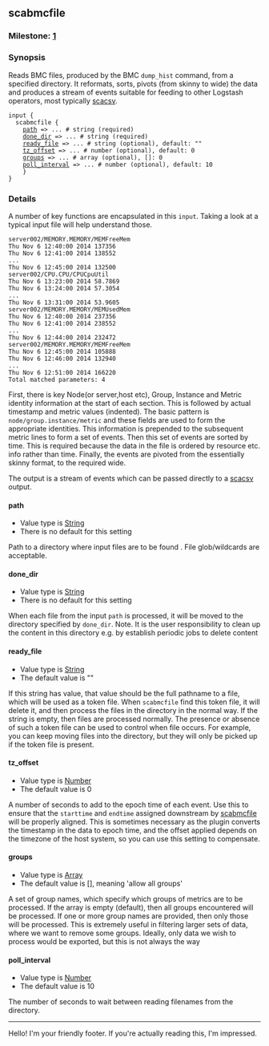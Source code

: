 <html>
<head>
<meta charset="UTF-8">
<title>logstash for SCAPI - input scabmcfile</title>
<link rel="stylesheet" href="http://logstash.net/style.css">
</head>
<body>
<div class="container">

<div id="content_right">
<!--main content goes here, yo!-->
<div class="content_wrapper">

<h2>scabmcfile</h2>
<h3>Milestone: <a href="http://logstash.net/docs/1.4.2/plugin-milestones">1</a></h3>
<h3> Synopsis </h3>
Reads BMC files, produced by the BMC <code>dump_hist</code> command, from a specified directory. It reformats, sorts, pivots (from skinny to wide) the data and produces a stream of events suitable for feeding to other Logstash operators, most typically <a href="./output_scacsv.html">scacsv</a>.
<p>
<pre><code>input {
  scabmcfile {
    <a href="#path">path</a> => ... # string (required)
    <a href="#done_dir">done_dir</a> => ... # string (required)
    <a href="#ready_file">ready_file</a> => ... # string (optional), default: ""
    <a href="#tz_offset">tz_offset</a> => ... # number (optional), default: 0
    <a href="#groups">groups</a> => ... # array (optional), []: 0
    <a href="#poll_interval">poll_interval</a> => ... # number (optional), default: 10
    }
}
</code></pre>
<h3> Details </h3>
A number of key functions are encapsulated in this <code>input</code>. Taking a look at a typical input file will help understand those.
<pre><code>server002/MEMORY.MEMORY/MEMFreeMem
Thu Nov 6 12:40:00 2014 137356
Thu Nov 6 12:41:00 2014 138552
...
Thu Nov 6 12:45:00 2014 132500
server002/CPU.CPU/CPUCpuUtil
Thu Nov 6 13:23:00 2014 58.7869
Thu Nov 6 13:24:00 2014 57.3054
...
Thu Nov 6 13:31:00 2014 53.9605
server002/MEMORY.MEMORY/MEMUsedMem
Thu Nov 6 12:40:00 2014 237356
Thu Nov 6 12:41:00 2014 238552
...
Thu Nov 6 12:44:00 2014 232472
server002/MEMORY.MEMORY/MEMFreeMem
Thu Nov 6 12:45:00 2014 105888
Thu Nov 6 12:46:00 2014 132940
...
Thu Nov 6 12:51:00 2014 166220
Total matched parameters: 4
</code></pre>
<p>
First, there is key Node(or server,host etc), Group, Instance and Metric identity information at the start of each section. This is followed by actual timestamp and metric values (indented). The basic pattern is <code>node/group.instance/metric</code> and these fields are used to form the appropriate identities. This information is prepended to the subsequent metric lines to form a set of events. Then this set of events are sorted by time. This is required because the data in the file is ordered by resource etc. info rather than time. Finally, the events are pivoted from the essentially skinny format, to the required wide.
</p>
<p>The output is a stream of events which can be passed directly to a <a href="./output_scacsv.html">scacsv</a> output.
<h4>
<a name="path">
path
</a>
</h4>
<ul>
<li> Value type is <a href="http://logstash.net/docs/1.4.2/configuration#string">String</a> </li>
<li> There is no default for this setting </li>
</ul>
<p>Path to a directory where input files are to be found . File glob/wildcards are acceptable.</p>
<h4>
<a name="done_dir">
done_dir
</a>
</h4>
<ul>
<li> Value type is <a href="http://logstash.net/docs/1.4.2/configuration#string">String</a> </li>
<li> There is no default for this setting </li>
</ul>
<p>
When each file from the input <code>path</code> is processed, it will be moved to the directory specified by <code>done_dir</code>.
Note. It is the user responsibility to clean up the content in this directory e.g. by establish periodic jobs to delete content
</p>
<h4>
<a name="ready_file">
ready_file
</a>
</h4>
<ul>
<li> Value type is <a href="http://logstash.net/docs/1.4.2/configuration#string">String</a> </li>
<li> The default value is "" </li>
</ul>
<p>
If this string has value, that value should be the full pathname to a file, which will be used as a token file. When <code>scabmcfile</code> find this token file, it will delete it, and then process the files in the directory in the normal way. If the string is empty, then files are processed normally. The presence or absence of such a token file can be used to control when file occurs. For example, you can keep moving files into the directory, but they will only be picked up if the token file is present.
</p>
<h4>
<a name="tz_offset">
tz_offset
</a>
</h4>
<ul>
<li> Value type is <a href="http://logstash.net/docs/1.4.2/configuration#number">Number</a> </li>
<li> The default value is 0 </li>
</ul>
<p>
A number of seconds to add to the epoch time of each event. Use this to ensure that the <code>starttime</code> and <code>endtime</code> assigned downstream by <a href="./input_scabmcfile.html">scabmcfile</a> will be properly aligned. This is sometimes necessary as the plugin converts the timestamp in the data to epoch time, and the offset applied depends on the timezone of the host system, so you can use this setting to compensate.
</p>
<h4>
<a name="groups">
groups
</a>
</h4>
<ul>
<li> Value type is <a href="http://logstash.net/docs/1.4.2/configuration#array">Array</a> </li>
<li> The default value is [], meaning 'allow all groups' </li>
</ul>
<p>
A set of group names, which specify which groups of metrics are to be processed. If the array is empty (default), then all groups encountered will be processed. If one or more group names are provided, then only those will be processed.
This is extremely useful in filtering larger sets of data, where we want to remove some groups. Ideally, only data we wish to process would be exported, but this is not always the way
</p>
<h4>
<a name="poll_interval">
poll_interval
</a>
</h4>
<ul>
<li> Value type is <a href="http://logstash.net/docs/1.4.2/configuration#number">Number</a> </li>
<li> The default value is 10 </li>
</ul>
<p>
The number of seconds to wait between reading filenames from the directory.
</p>
<hr>
</div>
<div class="clear">
</div>
</div>
</div>
<!--closes main container div-->
<div class="clear">
</div>
<div class="footer">
<p>
Hello! I'm your friendly footer. If you're actually reading this, I'm impressed.
</p>
</div>
<noscript>
<div style="display:inline;">
<img height="1" width="1" style="border-style:none;" alt="" src="//googleads.g.doubleclick.net/pagead/viewthroughconversion/985891458/?value=0&amp;guid=ON&amp;script=0"/>
</div>
</noscript>
<script src="/js/patch.js?1.4.2"></script>
</body>
</html>
